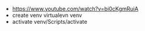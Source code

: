 
* https://www.youtube.com/watch?v=bi0cKgmRuiA
* create venv
    virtualevn venv
* activate
    venv/Scripts/activate


